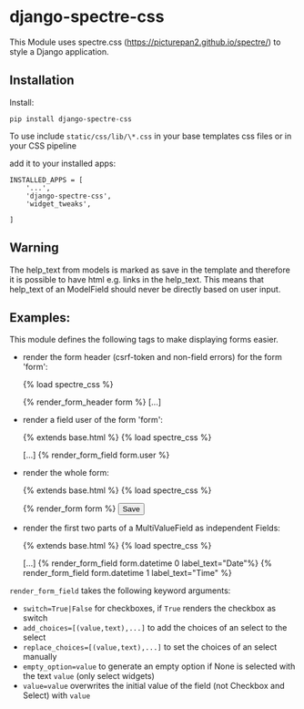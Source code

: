 # django-spectre-css

This Module uses spectre.css (https://picturepan2.github.io/spectre/) to style a Django application.


## Installation

Install:

    pip install django-spectre-css


To use include `static/css/lib/\*.css` in your base templates css files or in your CSS pipeline


add it to your installed apps:

    INSTALLED_APPS = [
        '...',
        'django-spectre-css',
        'widget_tweaks',

    ]

## Warning

The help_text from models is marked as save in the template and therefore it is possible to have html e.g. links in the help_text.
This means that help_text of an ModelField should never be directly based on user input.

## Examples:
This module defines the following tags to make displaying forms easier.

- render the form header (csrf-token and non-field errors) for the form 'form':


    {% load spectre_css %}
    <form method="POST">
    {% render_form_header form %}
    [...]
    </form>

- render a field user of the form 'form':


    {% extends base.html %}
    {% load spectre_css %}

    [...]
    {% render_form_field form.user %}

- render the whole form:


    {% extends base.html %}
    {% load spectre_css %}

    <form method="POST">
    {% render_form form %}
    <input type="submit" value="Save" class="btn btn-primary">
    </form>
    
- render the first two parts of a MultiValueField as independent Fields:


    {% extends base.html %}
    {% load spectre_css %}

    [...]
    {% render_form_field form.datetime 0 label_text="Date"%}
    {% render_form_field form.datetime 1 label_text="Time" %}


`render_form_field` takes the following keyword arguments:

- `switch=True|False` for checkboxes, if `True` renders the checkbox as switch
- `add_choices=[(value,text),...]` to add the choices of an select to the select
- `replace_choices=[(value,text),...]` to set the choices of an select manually
- `empty_option=value` to generate an empty option if None is selected with the text `value`  (only select widgets)
- `value=value` overwrites the initial value of the field (not Checkbox and Select) with `value` 
